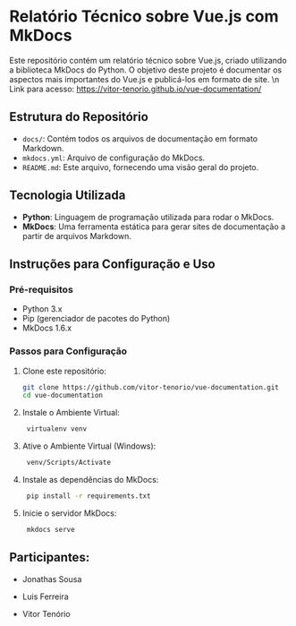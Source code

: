 # Relatório Técnico sobre Vue.js com MkDocs

Este repositório contém um relatório técnico sobre Vue.js, criado utilizando a biblioteca MkDocs do Python. O objetivo deste projeto é documentar os aspectos mais importantes do Vue.js e publicá-los em formato de site. \n
Link para acesso: https://vitor-tenorio.github.io/vue-documentation/

## Estrutura do Repositório

- `docs/`: Contém todos os arquivos de documentação em formato Markdown.
- `mkdocs.yml`: Arquivo de configuração do MkDocs.
- `README.md`: Este arquivo, fornecendo uma visão geral do projeto.

## Tecnologia Utilizada

- **Python**: Linguagem de programação utilizada para rodar o MkDocs.
- **MkDocs**: Uma ferramenta estática para gerar sites de documentação a partir de arquivos Markdown.

## Instruções para Configuração e Uso

### Pré-requisitos

- Python 3.x
- Pip (gerenciador de pacotes do Python)
- MkDocs 1.6.x

### Passos para Configuração

1. Clone este repositório:
   ```bash
   git clone https://github.com/vitor-tenorio/vue-documentation.git
   cd vue-documentation
    ```

2. Instale o Ambiente Virtual:
   ```bash
    virtualenv venv
   ```
3. Ative o Ambiente Virtual (Windows):
   ```bash
    venv/Scripts/Activate
   ```
4. Instale as dependências do MkDocs:
   ```bash
    pip install -r requirements.txt
    ```
5. Inicie o servidor MkDocs:
    ```bash
     mkdocs serve
     ```


## Participantes:

* Jonathas Sousa
  
* Luis Ferreira

* Vitor Tenório
